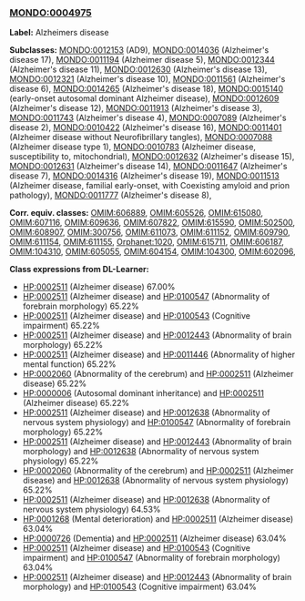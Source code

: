 
### [MONDO:0004975](http://purl.obolibrary.org/obo/MONDO_0004975)
**Label:** Alzheimers disease

**Subclasses:** [MONDO:0012153](http://purl.obolibrary.org/obo/MONDO_0012153) (AD9), [MONDO:0014036](http://purl.obolibrary.org/obo/MONDO_0014036) (Alzheimer's disease 17), [MONDO:0011194](http://purl.obolibrary.org/obo/MONDO_0011194) (Alzheimer disease 5), [MONDO:0012344](http://purl.obolibrary.org/obo/MONDO_0012344) (Alzheimer's disease 11), [MONDO:0012630](http://purl.obolibrary.org/obo/MONDO_0012630) (Alzheimer's disease 13), [MONDO:0012321](http://purl.obolibrary.org/obo/MONDO_0012321) (Alzheimer's disease 10), [MONDO:0011561](http://purl.obolibrary.org/obo/MONDO_0011561) (Alzheimer's disease 6), [MONDO:0014265](http://purl.obolibrary.org/obo/MONDO_0014265) (Alzheimer's disease 18), [MONDO:0015140](http://purl.obolibrary.org/obo/MONDO_0015140) (early-onset autosomal dominant Alzheimer disease), [MONDO:0012609](http://purl.obolibrary.org/obo/MONDO_0012609) (Alzheimer's disease 12), [MONDO:0011913](http://purl.obolibrary.org/obo/MONDO_0011913) (Alzheimer's disease 3), [MONDO:0011743](http://purl.obolibrary.org/obo/MONDO_0011743) (Alzheimer's disease 4), [MONDO:0007089](http://purl.obolibrary.org/obo/MONDO_0007089) (Alzheimer's disease 2), [MONDO:0010422](http://purl.obolibrary.org/obo/MONDO_0010422) (Alzheimer's disease 16), [MONDO:0011401](http://purl.obolibrary.org/obo/MONDO_0011401) (Alzheimer disease without Neurofibrillary tangles), [MONDO:0007088](http://purl.obolibrary.org/obo/MONDO_0007088) (Alzheimer disease type 1), [MONDO:0010783](http://purl.obolibrary.org/obo/MONDO_0010783) (Alzheimer disease, susceptibility to, mitochondrial), [MONDO:0012632](http://purl.obolibrary.org/obo/MONDO_0012632) (Alzheimer's disease 15), [MONDO:0012631](http://purl.obolibrary.org/obo/MONDO_0012631) (Alzheimer's disease 14), [MONDO:0011647](http://purl.obolibrary.org/obo/MONDO_0011647) (Alzheimer's disease 7), [MONDO:0014316](http://purl.obolibrary.org/obo/MONDO_0014316) (Alzheimer's disease 19), [MONDO:0011513](http://purl.obolibrary.org/obo/MONDO_0011513) (Alzheimer disease, familial early-onset, with Coexisting amyloid and prion pathology), [MONDO:0011777](http://purl.obolibrary.org/obo/MONDO_0011777) (Alzheimer's disease 8), 

**Corr. equiv. classes:** [OMIM:606889](http://purl.obolibrary.org/obo/OMIM_606889), [OMIM:605526](http://purl.obolibrary.org/obo/OMIM_605526), [OMIM:615080](http://purl.obolibrary.org/obo/OMIM_615080), [OMIM:607116](http://purl.obolibrary.org/obo/OMIM_607116), [OMIM:609636](http://purl.obolibrary.org/obo/OMIM_609636), [OMIM:607822](http://purl.obolibrary.org/obo/OMIM_607822), [OMIM:615590](http://purl.obolibrary.org/obo/OMIM_615590), [OMIM:502500](http://purl.obolibrary.org/obo/OMIM_502500), [OMIM:608907](http://purl.obolibrary.org/obo/OMIM_608907), [OMIM:300756](http://purl.obolibrary.org/obo/OMIM_300756), [OMIM:611073](http://purl.obolibrary.org/obo/OMIM_611073), [OMIM:611152](http://purl.obolibrary.org/obo/OMIM_611152), [OMIM:609790](http://purl.obolibrary.org/obo/OMIM_609790), [OMIM:611154](http://purl.obolibrary.org/obo/OMIM_611154), [OMIM:611155](http://purl.obolibrary.org/obo/OMIM_611155), [Orphanet:1020](http://www.orpha.net/ORDO/Orphanet_1020), [OMIM:615711](http://purl.obolibrary.org/obo/OMIM_615711), [OMIM:606187](http://purl.obolibrary.org/obo/OMIM_606187), [OMIM:104310](http://purl.obolibrary.org/obo/OMIM_104310), [OMIM:605055](http://purl.obolibrary.org/obo/OMIM_605055), [OMIM:604154](http://purl.obolibrary.org/obo/OMIM_604154), [OMIM:104300](http://purl.obolibrary.org/obo/OMIM_104300), [OMIM:602096](http://purl.obolibrary.org/obo/OMIM_602096), 

**Class expressions from DL-Learner:**

- [HP:0002511](http://purl.obolibrary.org/obo/HP_0002511) (Alzheimer disease) 67.00%
- [HP:0002511](http://purl.obolibrary.org/obo/HP_0002511) (Alzheimer disease) and [HP:0100547](http://purl.obolibrary.org/obo/HP_0100547) (Abnormality of forebrain morphology) 65.22%
- [HP:0002511](http://purl.obolibrary.org/obo/HP_0002511) (Alzheimer disease) and [HP:0100543](http://purl.obolibrary.org/obo/HP_0100543) (Cognitive impairment) 65.22%
- [HP:0002511](http://purl.obolibrary.org/obo/HP_0002511) (Alzheimer disease) and [HP:0012443](http://purl.obolibrary.org/obo/HP_0012443) (Abnormality of brain morphology) 65.22%
- [HP:0002511](http://purl.obolibrary.org/obo/HP_0002511) (Alzheimer disease) and [HP:0011446](http://purl.obolibrary.org/obo/HP_0011446) (Abnormality of higher mental function) 65.22%
- [HP:0002060](http://purl.obolibrary.org/obo/HP_0002060) (Abnormality of the cerebrum) and [HP:0002511](http://purl.obolibrary.org/obo/HP_0002511) (Alzheimer disease) 65.22%
- [HP:0000006](http://purl.obolibrary.org/obo/HP_0000006) (Autosomal dominant inheritance) and [HP:0002511](http://purl.obolibrary.org/obo/HP_0002511) (Alzheimer disease) 65.22%
- [HP:0002511](http://purl.obolibrary.org/obo/HP_0002511) (Alzheimer disease) and [HP:0012638](http://purl.obolibrary.org/obo/HP_0012638) (Abnormality of nervous system physiology) and [HP:0100547](http://purl.obolibrary.org/obo/HP_0100547) (Abnormality of forebrain morphology) 65.22%
- [HP:0002511](http://purl.obolibrary.org/obo/HP_0002511) (Alzheimer disease) and [HP:0012443](http://purl.obolibrary.org/obo/HP_0012443) (Abnormality of brain morphology) and [HP:0012638](http://purl.obolibrary.org/obo/HP_0012638) (Abnormality of nervous system physiology) 65.22%
- [HP:0002060](http://purl.obolibrary.org/obo/HP_0002060) (Abnormality of the cerebrum) and [HP:0002511](http://purl.obolibrary.org/obo/HP_0002511) (Alzheimer disease) and [HP:0012638](http://purl.obolibrary.org/obo/HP_0012638) (Abnormality of nervous system physiology) 65.22%
- [HP:0002511](http://purl.obolibrary.org/obo/HP_0002511) (Alzheimer disease) and [HP:0012638](http://purl.obolibrary.org/obo/HP_0012638) (Abnormality of nervous system physiology) 64.53%
- [HP:0001268](http://purl.obolibrary.org/obo/HP_0001268) (Mental deterioration) and [HP:0002511](http://purl.obolibrary.org/obo/HP_0002511) (Alzheimer disease) 63.04%
- [HP:0000726](http://purl.obolibrary.org/obo/HP_0000726) (Dementia) and [HP:0002511](http://purl.obolibrary.org/obo/HP_0002511) (Alzheimer disease) 63.04%
- [HP:0002511](http://purl.obolibrary.org/obo/HP_0002511) (Alzheimer disease) and [HP:0100543](http://purl.obolibrary.org/obo/HP_0100543) (Cognitive impairment) and [HP:0100547](http://purl.obolibrary.org/obo/HP_0100547) (Abnormality of forebrain morphology) 63.04%
- [HP:0002511](http://purl.obolibrary.org/obo/HP_0002511) (Alzheimer disease) and [HP:0012443](http://purl.obolibrary.org/obo/HP_0012443) (Abnormality of brain morphology) and [HP:0100543](http://purl.obolibrary.org/obo/HP_0100543) (Cognitive impairment) 63.04%


